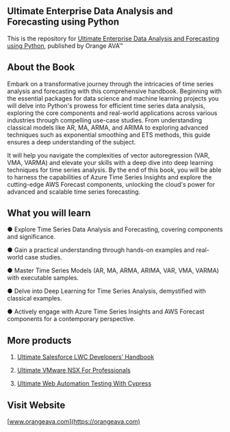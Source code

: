 ## Ultimate Enterprise Data Analysis and Forecasting using Python


This is the repository for [Ultimate Enterprise Data Analysis and Forecasting using Python](https://orangeava.com/products/ultimate-enterprise-data-analysis-and-forecasting-using-python), published by Orange AVA™


## About the Book
Embark on a transformative journey through the intricacies of time series analysis and forecasting with this comprehensive handbook. Beginning with the essential packages for data science and machine learning projects you will delve into Python's prowess for efficient time series data analysis, exploring the core components and real-world applications across various industries through compelling use-case studies. From understanding classical models like AR, MA, ARMA, and ARIMA to exploring advanced techniques such as exponential smoothing and ETS methods, this guide ensures a deep understanding of the subject. 

It will help you navigate the complexities of vector autoregression (VAR, VMA, VARMA) and elevate your skills with a deep dive into deep learning techniques for time series analysis. By the end of this book, you will be able to harness the capabilities of Azure Time Series Insights and explore the cutting-edge AWS Forecast components, unlocking the cloud's power for advanced and scalable time series forecasting. 


## What you will learn

● Explore Time Series Data Analysis and Forecasting, covering components and significance. 

● Gain a practical understanding through hands-on examples and real-world case studies. 

● Master Time Series Models (AR, MA, ARMA, ARIMA, VAR, VMA, VARMA) with executable samples. 

● Delve into Deep Learning for Time Series Analysis, demystified with classical examples. 

● Actively engage with Azure Time Series Insights and AWS Forecast components for a contemporary perspective.


## More products
1. [Ultimate Salesforce LWC Developers’ Handbook](https://orangeava.com/#:~:text=Ultimate%20Salesforce%20LWC%20Developers%E2%80%99%20Handbook)

2. [Ultimate VMware NSX For Professionals](https://orangeava.com/products/ultimate-vmware-nsx-for-professionals)

3. [Ultimate Web Automation Testing With Cypress](https://orangeava.com/products/ultimate-web-automation-testing-with-cypress)

## Visit Website 
[www.orangeava.com](https://orangeava.com)
